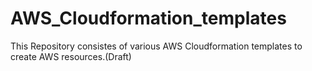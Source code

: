 # AWS_Cloudformation_templates
This Repository consistes of various AWS Cloudformation templates to create AWS resources.(Draft) 
